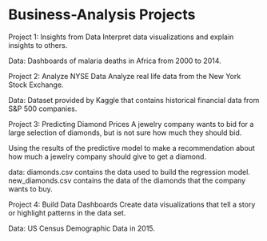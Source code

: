 # Business-Analysis Projects

Project 1: Insights from Data
Interpret data visualizations and explain insights to others.

Data:
Dashboards of malaria deaths in Africa from 2000 to 2014.


Project 2: Analyze NYSE Data
Analyze real life data from the New York Stock Exchange. 

Data:
Dataset provided by Kaggle that contains historical financial data from S&P 500 companies. 


Project 3: Predicting Diamond Prices
A jewelry company wants to bid for a large selection of diamonds, but is not sure how much they should bid.

Using the results of the predictive model to make a recommendation about how much a jewelry company should give to get a diamond.

data:
diamonds.csv contains the data used to build the regression model.
new_diamonds.csv contains the data of the diamonds that the company wants to buy.


Project 4: Build Data Dashboards
Create data visualizations that tell a story or highlight patterns in the data set. 

Data:
US Census Demographic Data in 2015. 

